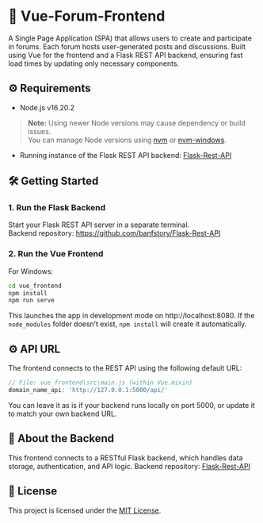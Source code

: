 # 🧭 Vue-Forum-Frontend
A Single Page Application (SPA) that allows users to create and participate in forums.
Each forum hosts user-generated posts and discussions.
Built using Vue for the frontend and a Flask REST API backend, ensuring fast load times by updating only necessary components.

## ⚙️ Requirements
- Node.js v16.20.2
> **Note:** Using newer Node versions may cause dependency or build issues.  
> You can manage Node versions using [nvm](https://github.com/nvm-sh/nvm) or [nvm-windows](https://github.com/coreybutler/nvm-windows).
- Running instance of the Flask REST API backend: [Flask-Rest-API](https://github.com/banfstory/Flask-Rest-API)

## 🛠️ Getting Started
### 1. Run the Flask Backend
Start your Flask REST API server in a separate terminal. <br>
Backend repository: https://github.com/banfstory/Flask-Rest-API

### 2. Run the Vue Frontend
For Windows:
```bash
cd vue_frontend
npm install
npm run serve
```
This launches the app in development mode on http://localhost:8080.
If the `node_modules` folder doesn’t exist, `npm install` will create it automatically.

## ⚙️ API URL
The frontend connects to the REST API using the following default URL:
```javascript
// File: vue_frontend\src\main.js (within Vue.mixin)
domain_name_api: 'http://127.0.0.1:5000/api/'
```
You can leave it as is if your backend runs locally on port 5000, or update it to match your own backend URL.

## 📝 About the Backend
This frontend connects to a RESTful Flask backend, which handles data storage, authentication, and API logic.
Backend repository: [Flask-Rest-API](https://github.com/banfstory/Flask-Rest-API)

## 📜 License
This project is licensed under the [MIT License](./LICENSE).
